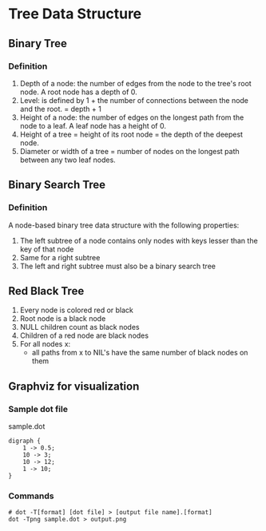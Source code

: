 # Tree Data Structure #
## Binary Tree ##
### Definition ###
1. Depth of a node: the number of edges from the node to the tree's root node. A root node has a depth of 0.
2. Level: is defined by 1 + the number of connections between the node and the root. = depth + 1
3. Height of a node: the number of edges on the longest path from the node to a leaf. A leaf node has a height of 0.
4. Height of a tree = height of its root node = the depth of the deepest node.
5. Diameter or width of a tree = number of nodes on the longest path between any two leaf nodes.

## Binary Search Tree ##
### Definition ###
A node-based binary tree data structure with the following properties:
1. The left subtree of a node contains only nodes with keys lesser than the key of that node
2. Same for a right subtree
3. The left and right subtree must also be a binary search tree

## Red Black Tree ##
1. Every node is colored red or black
2. Root node is a black node
3. NULL children count as black nodes
4. Children of a red node are black nodes
5. For all nodes x:
   - all paths from x to NIL's have the same number of black nodes on them

## Graphviz for visualization ##
### Sample dot file ###
sample.dot

```
digraph {
    1 -> 0.5;
    10 -> 3;
    10 -> 12;
    1 -> 10;
}
```
### Commands ###
```
# dot -T[format] [dot file] > [output file name].[format]
dot -Tpng sample.dot > output.png
```
